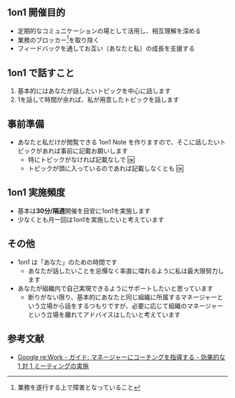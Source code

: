 ## 1on1 開催目的

- 定期的なコミュニケーションの場として活用し、相互理解を深める
- 業務のブロッカー[^blocker]を取り除く
- フィードバックを通してお互い（あなたと私）の成長を支援する

[^blocker]: 業務を遂行する上で障害となっていること

## 1on1 で話すこと

1. 基本的にはあなたが話したいトピックを中心に話します
2. 1を話して時間が余れば、私が用意したトピックを話します

## 事前準備

- あなたと私だけが閲覧できる 1on1 Note を作りますので、そこに話したいトピックがあれば事前に記載お願いします
    - 特にトピックがなければ記載なしで :ok:
    - トピックが頭に入っているのであれば記載しなくとも :ok:

## 1on1 実施頻度

- 基本は**30分/隔週**開催を目安に1on1を実施します
- 少なくとも月一回は1on1を実施したいと考えています

## その他

- 1on1 は「あなた」のための時間です
    - あなたが話したいことを忌憚なく率直に喋れるように私は最大限努力します
- あなたが組織内で自己実現できるようにサポートしたいと思っています
    - 断りがない限り、基本的にあなたと同じ組織に所属するマネージャーという立場から話をするつもりですが、必要に応じて組織のマネージャーという立場を離れてアドバイスはしたいと考えています

## 参考文献

- [Google re:Work - ガイド: マネージャーにコーチングを指導する - 効果的な 1 対 1 ミーティングの実施
](https://rework.withgoogle.com/jp/guides/managers-coach-managers-to-coach#hold-effective-1-1-meetings)
